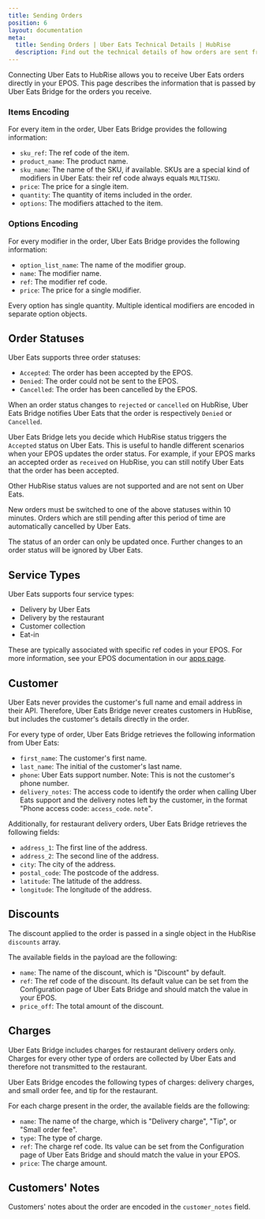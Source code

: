 ```yaml
---
title: Sending Orders
position: 6
layout: documentation
meta:
  title: Sending Orders | Uber Eats Technical Details | HubRise
  description: Find out the technical details of how orders are sent from Uber Eats to HubRise, which fields are passed and which are not.
---
```


Connecting Uber Eats to HubRise allows you to receive Uber Eats orders directly in your EPOS. This page describes the information that is passed by Uber Eats Bridge for the orders you receive.

### Items Encoding

For every item in the order, Uber Eats Bridge provides the following information:

- `sku_ref`: The ref code of the item.
- `product_name`: The product name.
- `sku_name`: The name of the SKU, if available. SKUs are a special kind of modifiers in Uber Eats: their ref code always equals `MULTISKU`.
- `price`: The price for a single item.
- `quantity`: The quantity of items included in the order.
- `options`: The modifiers attached to the item.

### Options Encoding

For every modifier in the order, Uber Eats Bridge provides the following information:

- `option_list_name`: The name of the modifier group.
- `name`: The modifier name.
- `ref`: The modifier ref code.
- `price`: The price for a single modifier.

Every option has single quantity. Multiple identical modifiers are encoded in separate option objects.

## Order Statuses

Uber Eats supports three order statuses:

- `Accepted`: The order has been accepted by the EPOS.
- `Denied`: The order could not be sent to the EPOS.
- `Cancelled`: The order has been cancelled by the EPOS.

When an order status changes to `rejected` or `cancelled` on HubRise, Uber Eats Bridge notifies Uber Eats that the order is respectively `Denied` or `Cancelled`.

Uber Eats Bridge lets you decide which HubRise status triggers the `Accepted` status on Uber Eats. This is useful to handle different scenarios when your EPOS updates the order status. For example, if your EPOS marks an accepted order as `received` on HubRise, you can still notify Uber Eats that the order has been accepted.

Other HubRise status values are not supported and are not sent on Uber Eats.

New orders must be switched to one of the above statuses within 10 minutes. Orders which are still pending after this period of time are automatically cancelled by Uber Eats.

The status of an order can only be updated once. Further changes to an order status will be ignored by Uber Eats.

## Service Types

Uber Eats supports four service types:

- Delivery by Uber Eats
- Delivery by the restaurant
- Customer collection
- Eat-in

These are typically associated with specific ref codes in your EPOS. For more information, see your EPOS documentation in our [apps page](/apps).

## Customer

Uber Eats never provides the customer's full name and email address in their API. Therefore, Uber Eats Bridge never creates customers in HubRise, but includes the customer's details directly in the order.

For every type of order, Uber Eats Bridge retrieves the following information from Uber Eats:

- `first_name`: The customer's first name.
- `last_name`: The initial of the customer's last name.
- `phone`: Uber Eats support number. Note: This is not the customer's phone number.
- `delivery_notes`: The access code to identify the order when calling Uber Eats support and the delivery notes left by the customer, in the format "Phone access code: `access_code`. `note`".

Additionally, for restaurant delivery orders, Uber Eats Bridge retrieves the following fields:

- `address_1`: The first line of the address.
- `address_2`: The second line of the address.
- `city`: The city of the address.
- `postal_code`: The postcode of the address.
- `latitude`: The latitude of the address.
- `longitude`: The longitude of the address.

## Discounts

The discount applied to the order is passed in a single object in the HubRise `discounts` array.

The available fields in the payload are the following:

- `name`: The name of the discount, which is "Discount" by default.
- `ref`: The ref code of the discount. Its default value can be set from the Configuration page of Uber Eats Bridge and should match the value in your EPOS.
- `price_off`: The total amount of the discount.

## Charges

Uber Eats Bridge includes charges for restaurant delivery orders only. Charges for every other type of orders are collected by Uber Eats and therefore not transmitted to the restaurant.

Uber Eats Bridge encodes the following types of charges: delivery charges, and small order fee, and tip for the restaurant.

For each charge present in the order, the available fields are the following:

- `name`: The name of the charge, which is "Delivery charge", "Tip", or "Small order fee".
- `type`: The type of charge.
- `ref`: The charge ref code. Its value can be set from the Configuration page of Uber Eats Bridge and should match the value in your EPOS.
- `price`: The charge amount.

## Customers' Notes

Customers' notes about the order are encoded in the `customer_notes` field.
